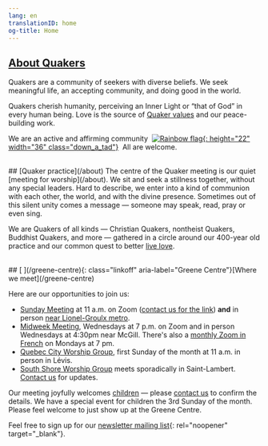 ```yaml
---
lang: en
translationID: home
og-title: Home
---
```

## [About Quakers](/intro) 

Quakers are a community of seekers with diverse beliefs. We seek meaningful life, an accepting community, and doing good in the world. 

Quakers cherish humanity, perceiving an Inner Light or “that of God” in every human being. Love is the source of [Quaker values](/testimonies) and our peace-building work.

We are an active and affirming community &nbsp;[![Rainbow flag](/assets/images/Rainbow-Flag.avif){: height="22" width="36" class="down_a_tad"}](/intro)&nbsp; All are welcome.

<br>
## [Quaker practice](/about)
The centre of the Quaker meeting is our quiet [meeting for worship](/about). We sit and seek a stillness together, without any special leaders. Hard to describe, we enter into a kind of communion with each other, the world, and with the divine presence. Sometimes out of this silent unity comes a message — someone may speak, read, pray or even sing.

We are Quakers of all kinds — Christian Quakers, nontheist Quakers, Buddhist Quakers, and more — gathered in a circle around our 400-year old practice and our common quest to better [live love](/intro).

<br>
## [<i class="fas fa-map-marker-alt fa-fw color-1-dark-text"></i> ](/greene-centre){: class="linkoff" aria-label="Greene Centre"}[Where we meet](/greene-centre)

Here are our opportunities to join us: 
* [Sunday Meeting](/greene-centre) at 11 a.m. on Zoom ([contact us for the link](/contact)) **and** in person [near Lionel-Groulx metro](/greene-centre).
* [Midweek Meeting](/midweek), Wednesdays at 7 p.m. on Zoom and in person Wednesdays at 4:30pm near McGill. There's also a [monthly Zoom in French](/qc#on-zoom) on Mondays at 7 pm.
* [Quebec City Worship Group](/quebec), first Sunday of the month at 11 a.m. in person in Lévis.
* [South Shore Worship Group](/south_shore) meets sporadically in Saint-Lambert. [Contact us](/contact) for updates.

Our meeting joyfully welcomes [children](/children) — please [contact us](/contact) to confirm the details. We have a special event for children the 3rd Sunday of the month. Please feel welcome to just show up at the Greene Centre.

Feel free to sign up for our [newsletter mailing list](https://docs.google.com/forms/d/e/1FAIpQLSfTyu-Pj0Q-75ZWlX7GwQC6KFqEZU3StbWfS0kOEe94RidT0A/viewform){: rel="noopener" target="_blank"}.

